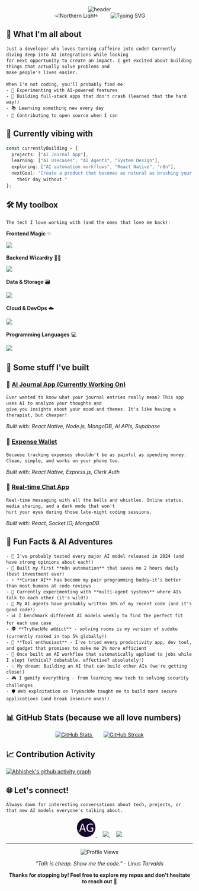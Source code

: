 <div style="font-family: -apple-system, BlinkMacSystemFont, 'Segoe UI', 'Noto Sans', Helvetica, Arial, sans-serif;">
  <div align="center">
    <img src="https://capsule-render.vercel.app/api?type=waving&height=200&section=header&text=Hey!%20I'm%20Abhishek&color=gradient&customColorList=30&fontColor=F0F6FC&fontSize=60&fontAlign=50&fontAlignY=40&animation=scaleIn&stroke=191970&strokeWidth=2" alt="header" />
  </div>
  
  
  <div align="center">
    <img src="https://image.pollinations.ai/prompt/A chubby cartoon panda wearing oversized glasses, typing furiously on a tiny laptop, surrounded by floating coffee cups and colorful code snippets, bright and cheerful colors, animated-style, funny and adorable?width=1920&height=1080&model=gptImage&nologo=true&enhance=true" alt="Northern Lights" width="600" height="400" style="border-radius: 50%; margin-right: 30px;">
    <img src="https://readme-typing-svg.herokuapp.com?font=Fira+Code&color=2196F3&center=true&vCenter=true&width=750&lines=Building+cool+stuff+with+code;AI+Integration+Enthusiast;Cybersecurity+Enthusiast;Coffee+%2B+Code+%3D+Magic" alt="Typing SVG" />
  </div>
  
  ## 🎯 What I'm all about
  
    Just a developer who loves turning caffeine into code! Currently diving deep into AI integrations while looking 
    for next opportunity to create an impact. I get excited about building things that actually solve problems and 
    make people's lives easier.
  
    When I'm not coding, you'll probably find me:
    - 🤖 Experimenting with AI-powered features
    - 🚀 Building full-stack apps that don't crash (learned that the hard way!)
    - 📚 Learning something new every day
    - 🌟 Contributing to open source when I can
  
  ## 🔮 Currently vibing with
  
  ```typescript
  const currentlyBuilding = {
    projects: ["AI Journal App"],
    learning: ["AI Usecases", "AI Agents", "System Design"],
    exploring: ["AI automation workflows", "React Native", "n8n"],
    nextGoal: "Create a product that becomes as natural as brushing your teeth—something people can’t imagine
      their day without."
  };
  ```
  
  ## 🛠️ My toolbox
  
    The tech I love working with (and the ones that love me back):
  
  **Frontend Magic** ✨  
  
  <img src="https://skillicons.dev/icons?i=react,angular,bootstrap,tailwind,css,html" />
  
  
  **Backend Wizardry** 🧙‍♂️  
  
  <img src="https://skillicons.dev/icons?i=nodejs,express,django" />
  
  
  **Data & Storage** 🗃️  
  
  <img src="https://skillicons.dev/icons?i=mongodb,postgres,redis,sqlite,mysql,supabase" />
  
  
  **Cloud & DevOps** ☁️  
  
  <img src="https://skillicons.dev/icons?i=aws,gcp,docker,git,github" />
  
  
  **Programming Languages** 💻
  
  <img src="https://skillicons.dev/icons?i=js,ts,python,java" />
  
  
  ## 🚀 Some stuff I've built
  
  ### 🧠 [AI Journal App (Currently Working On)](https://ai-journaling.onrender.com/)
    Ever wanted to know what your journal entries really mean? This app uses AI to analyze your thoughts and 
    give you insights about your mood and themes. It's like having a therapist, but cheaper!
  
  *Built with: React Native, Node.js, MongoDB, AI APIs, Supabase*
  
  ### 💸 [Expense Wallet](https://github.com/gup-abhi/expense-wallet-frontend)
    Because tracking expenses shouldn't be as painful as spending money. Clean, simple, and works on your phone too.
  
  *Built with: React Native, Express.js, Clerk Auth*
  
  ### 💬 [Real-time Chat App](https://chat-app-7ruk.onrender.com/)
    Real-time messaging with all the bells and whistles. Online status, media sharing, and a dark mode that won't 
    hurt your eyes during those late-night coding sessions.
  
  *Built with: React, Socket.IO, MongoDB*
  
  ## 🎨 Fun Facts & AI Adventures
  
    - 🤖 I've probably tested every major AI model released in 2024 (and have strong opinions about each!)
    - 🧠 Built my first **n8n automation** that saves me 2 hours daily (best investment ever)
    - ⚡ **Cursor AI** has become my pair programming buddy—it's better than most humans at code reviews
    - 🔮 Currently experimenting with **multi-agent systems** where AIs talk to each other (it's wild!)
    - 🎯 My AI agents have probably written 30% of my recent code (and it's good code!)
    - 📊 I benchmark different AI models weekly to find the perfect fit for each use case
    - 🕵️ **TryHackMe addict** - solving rooms is my version of sudoku (currently ranked in top 5% globally!)
    - 🔧 **Tool enthusiast** - I've tried every productivity app, dev tool, and gadget that promises to make me 2% more efficient
    - 🚀 Once built an AI workflow that automatically applied to jobs while I slept (ethical? debatable. effective? absolutely!)
    - 💡 My dream: Building an AI that can build other AIs (we're getting close!)
    - 🎮 I gamify everything - from learning new tech to solving security challenges
    - 🛡️ Web exploitation on TryHackMe taught me to build more secure applications (and break insecure ones!)
  
  ## 📊 GitHub Stats (because we all love numbers)
  
  <div align="center">
    <a href="https://github.com/gup-abhi">
      <img src="https://github-readme-stats.vercel.app/api?username=gup-abhi&show_icons=true&theme=tokyonight&hide_border=true&count_private=true" alt="GitHub Stats" />
    </a>
    &nbsp;&nbsp;&nbsp;&nbsp;&nbsp;&nbsp;
    <a href="https://github.com/gup-abhi">
      <img src="https://streak-stats.demolab.com/?user=gup-abhi&theme=tokyonight&hide_border=true" alt="GitHub Streak" />
    </a>
  </div>
  
  ## 📈 Contribution Activity
  
  [![Abhishek's github activity graph](https://github-readme-activity-graph.vercel.app/graph?username=gup-abhi&theme=tokyo-night&hide_border=true)](https://github.com/gup-abhi)
  
  ## 🌐 Let's connect!

    Always down for interesting conversations about tech, projects, or that new AI models everyone's talking about.
  
  <div align="center">
  
  <a title="Portfolio" href="https://www.abhishek-gupta.tech/" target="_blank">
    <img height="50" width="50" src="https://github.com/gup-abhi/framer-portfolio/blob/master/public/icons/android-chrome-512x512.png">
  </a>
  &nbsp;&nbsp;&nbsp;
  <a title="Linkedin Profile" href="https://www.linkedin.com/in/gup-abhi/" target="_blank">
    <img src="https://skillicons.dev/icons?i=linkedin">
  </a>
  &nbsp;&nbsp;&nbsp;
  <a title="Contact Me" href="mailto:gupabhi20@gmail.com" target="_blank">
    <img src="https://skillicons.dev/icons?i=gmail">
  </a>
  
  </div>
  
  ---
  
  <div align="center">
    
  ![Profile Views](https://komarev.com/ghpvc/?username=gup-abhi&color=blueviolet&style=for-the-badge)
  
  *"Talk is cheap. Show me the code." - Linus Torvalds*
  
  **Thanks for stopping by! Feel free to explore my repos and don't hesitate to reach out** 🚀

  </div>
</div>
